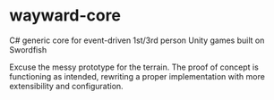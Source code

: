 # wayward-core
C# generic core for event-driven 1st/3rd person Unity games built on Swordfish

Excuse the messy prototype for the terrain. The proof of concept is functioning as intended, rewriting a proper implementation with more extensibility and configuration.
